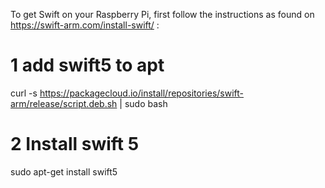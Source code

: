 To get Swift on your Raspberry Pi, first follow the instructions as found on  https://swift-arm.com/install-swift/ :

# 1 add swift5 to apt
curl -s https://packagecloud.io/install/repositories/swift-arm/release/script.deb.sh | sudo bash

# 2 Install swift 5
sudo apt-get install swift5
